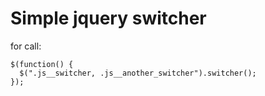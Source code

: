 # Simple jquery switcher

for call:

    $(function() {
      $(".js__switcher, .js__another_switcher").switcher();
    });
